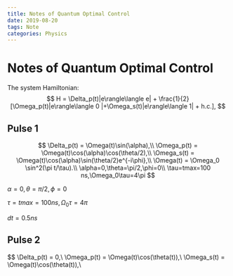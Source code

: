 ```yaml
---
title: Notes of Quantum Optimal Control
date: 2019-08-20
tags: Note
categories: Physics
---
```


# Notes of Quantum Optimal Control

The system Hamiltonian:
$$
H = \Delta_p(t)|e\rangle\langle e| + \frac{1}{2}[\Omega_p(t)|e\rangle\langle 0 |+\Omega_s(t)|e\rangle\langle 1| + h.c.],
$$

## Pulse 1 
$$
\Delta_p(t) = \Omega(t)\sin(\alpha),\\
\Omega_p(t) = \Omega(t)\cos(\alpha)\cos(\theta/2),\\
\Omega_s(t) = \Omega(t)\cos(\alpha)\sin(\theta/2)e^{-i\phi},\\
\Omega(t) = \Omega_0 \sin^2(\pi t/\tau).\\
\alpha=0,\theta=\pi/2,\phi=0\\
\tau=tmax=100 ns,\Omega_0\tau=4\pi
$$


$\alpha=0,\theta=\pi/2,\phi=0$

$\tau=tmax=100 ns,\Omega_0\tau=4\pi$

$dt=0.5 ns$

## Pulse 2

$$
\Delta_p(t) = 0,\\
\Omega_p(t) = \Omega(t)\cos(\theta(t)),\\
\Omega_s(t) = \Omega(t)\cos(\theta(t)),\\